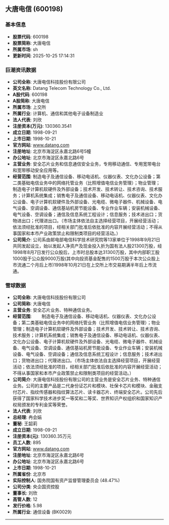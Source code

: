 ## 大唐电信 (600198)

### 基本信息

- **股票代码**: 600198
- **股票简称**: 大唐电信
- **所属市场**: sh
- **更新时间**: 2025-10-25 17:14:31

### 巨潮资讯数据

- **公司全称**: 大唐电信科技股份有限公司
- **英文名称**: Datang Telecom Technology Co., Ltd.
- **A股代码**: 600198
- **A股简称**: 大唐电信
- **所属市场**: 上交所
- **所属行业**: 计算机、通信和其他电子设备制造业
- **法人代表**: 刘欣
- **注册资本(万元)**: 130360.3541
- **成立日期**: 1998-09-21
- **上市日期**: 1998-10-21
- **官方网站**: www.datang.com
- **注册地址**: 北京市海淀区永嘉北路6号5幢
- **办公地址**: 北京市海淀区永嘉北路6号
- **主营业务**: 安全芯片业务和信息通信安全业务，专用移动通信、专用宽带电台和宽带移动安全应用等。
- **经营范围**: 制造电子及通信设备、移动电话机、仪器仪表、文化办公设备；第二类基础电信业务中的网络托管业务（比照增值电信业务管理）；物业管理；制造电子计算机软硬件及外部设备；技术开发、技术转让、技术咨询、技术服务；计算机系统集成；销售电子及通信设备、移动电话机、仪器仪表、文化办公设备、电子计算机软硬件及外部设备、光电缆、微电子器件、机械设备、电气设备、空调设备、通信基站机房节能设备、专业作业车辆；安装机械设备、电气设备、空调设备；通信及信息系统工程设计；信息服务；技术进出口；货物进出口；代理进出口。（市场主体依法自主选择经营项目，开展经营活动；依法须经批准的项目，经相关部门批准后依批准的内容开展经营活动；不得从事国家和本市产业政策禁止和限制类项目的经营活动。）
- **公司简介**: 公司系由邮电部电信科学技术研究院等13家单位于1998年9月21日共同发起设立，始以发起人净资产及现金投入折为国有法人股21300万股，经1998年8月7日发行公众股后，上市时总股本达31300万股，其中内部职工股1000股于公众股9000万股(其中向投资基金配售的1500万股于本次公众股上市流通二个月后上市)1998年10月21日在上交所上市交易期满半年后上市流通。

### 雪球数据

- **公司全称**: 大唐电信科技股份有限公司
- **公司简称**: 大唐电信
- **主营业务**: 安全芯片业务、特种通信业务。
- **经营范围**: 　　制造电子及通信设备、移动电话机、仪器仪表、文化办公设备；第二类基础电信业务中的网络托管业务（比照增值电信业务管理）；物业管理；制造电子计算机软硬件及外部设备；技术开发、技术转让、技术咨询、技术服务；计算机系统集成；销售电子及通信设备、移动电话机、仪器仪表、文化办公设备、电子计算机软硬件及外部设备、光电缆、微电子器件、机械设备、电气设备、空调设备、通信基站机房节能设备、专业作业车辆；安装机械设备、电气设备、空调设备；通信及信息系统工程设计；信息服务；技术进出口；货物进出口；代理进出口。（市场主体依法自主选择经营项目，开展经营活动；依法须经批准的项目，经相关部门批准后依批准的内容开展经营活动；不得从事国家和本市产业政策禁止和限制类项目的经营活动。）
- **公司简介**: 大唐电信科技股份有限公司的主营业务是安全芯片业务、特种通信业务。公司的主要产品是二代身份证芯片和模块、社保卡芯片和模块、金融支付芯片、指纹传感器和指纹算法芯片、读卡器芯片、终端安全芯片。公司先后获得了国家科学技术进步奖一等奖和二等奖、世界知识产权组织和国家知识产权局颁发的专利金奖等荣誉。
- **法人代表**: 刘欣
- **总经理**: 冉会娟
- **董秘**: 王韶莉
- **成立日期**: 1998-09-21
- **注册资本(元)**: 130360.35万元
- **员工人数**: 895
- **官方网站**: www.datang.com
- **注册地址**: 北京市海淀区永嘉北路6号
- **办公地址**: 北京市海淀区永嘉北路6号
- **上市日期**: 1998-10-21
- **所属省份**: 北京市
- **实际控制人**: 国务院国有资产监督管理委员会 (48.47%)
- **公司分类**: 央企国资控股
- **董事长**: 刘欣
- **高管人数**: 12
- **发行价格**: 5.98
- **所属行业**: 通信设备 (BK0029)

---